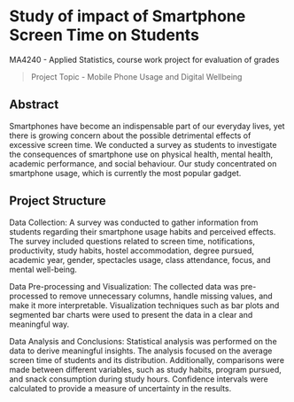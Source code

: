 # Study of impact of Smartphone Screen Time on Students
MA4240 - Applied Statistics, course work project for evaluation of grades
> Project Topic - Mobile Phone Usage and Digital Wellbeing

## Abstract
Smartphones have become an indispensable part of our everyday lives, yet there is
growing concern about the possible detrimental effects of excessive screen time. We conducted a survey as students to investigate the consequences of smartphone use on physical health, mental health, academic performance, and social behaviour. Our study concentrated on smartphone usage, which is currently the most popular gadget.

## Project Structure
Data Collection: A survey was conducted to gather information from students regarding their smartphone usage habits and perceived effects. The survey included questions related to screen time, notifications, productivity, study habits, hostel accommodation, degree pursued, academic year, gender, spectacles usage, class attendance, focus, and mental well-being.

Data Pre-processing and Visualization: The collected data was pre-processed to remove unnecessary columns, handle missing values, and make it more interpretable. Visualization techniques such as bar plots and segmented bar charts were used to present the data in a clear and meaningful way.

Data Analysis and Conclusions: 
Statistical analysis was performed on the data to derive meaningful insights. The analysis focused on the average screen time of students and its distribution. Additionally, comparisons were made between different variables, such as study habits, program pursued, and snack consumption during study hours. Confidence intervals were calculated to provide a measure of uncertainty in the results.
